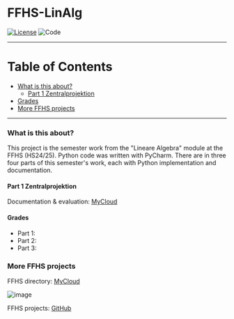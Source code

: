 # FFHS-LinAlg

[![License](https://img.shields.io/badge/License-GPL--v3.0-lightgrey)](https://github.com/rumpli/FFHS-LinAlg/blob/main/LICENSE)
![Code](https://img.shields.io/badge/Language-Python-blue)

-----

Table of Contents
=================
* [What is this about?](#what-is-this-about)
  + [Part 1 Zentralprojektion](#part-1-zentralprojektion)
* [Grades](#grades)
* [More FFHS projects](#more-ffhs-projects)

-----

### What is this about?
This project is the semester work from the "Lineare Algebra" module at the FFHS (HS24/25). Python code was written with PyCharm.
There are in three four parts of this semester's work, each with Python implementation and documentation.

#### Part 1 Zentralprojektion
Documentation & evaluation: [MyCloud](https://www.mycloud.ch/s/S00D1BACEEE2FD2A01766058099A926EDFD4810FC74)


#### Grades
- Part 1: 
- Part 2: 
- Part 3: 

### More FFHS projects

FFHS directory: [MyCloud](https://www.mycloud.ch/s/S00735653476C6FF89DAE1C9D6F19C814A0FE9C6DC2)

![image](https://github.com/rumpli/FFHS-AnPy/assets/24840091/5c56fb5b-944a-40a3-b5c8-1972850dc7a2)

FFHS projects: [GitHub](https://github.com/rumpli?tab=repositories&q=FFHS&type=&language=&sort=)
